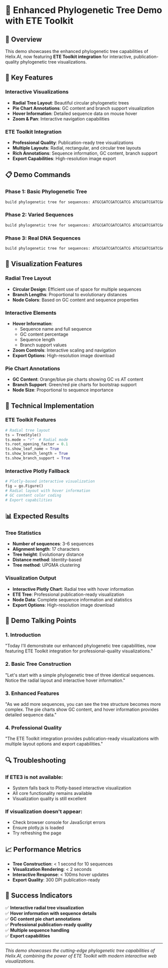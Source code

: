 # 🌳 Enhanced Phylogenetic Tree Demo with ETE Toolkit

## 🎯 **Overview**

This demo showcases the enhanced phylogenetic tree capabilities of Helix.AI, now featuring **ETE Toolkit integration** for interactive, publication-quality phylogenetic tree visualizations.

## 🚀 **Key Features**

### **Interactive Visualizations**
- **Radial Tree Layout**: Beautiful circular phylogenetic trees
- **Pie Chart Annotations**: GC content and branch support visualization
- **Hover Information**: Detailed sequence data on mouse hover
- **Zoom & Pan**: Interactive navigation capabilities

### **ETE Toolkit Integration**
- **Professional Quality**: Publication-ready tree visualizations
- **Multiple Layouts**: Radial, rectangular, and circular tree layouts
- **Rich Annotations**: Sequence information, GC content, branch support
- **Export Capabilities**: High-resolution image export

## 📋 **Demo Commands**

### **Phase 1: Basic Phylogenetic Tree**
```bash
build phylogenetic tree for sequences: ATGCGATCGATCGATCG ATGCGATCGATCGATCG ATGCGATCGATCGATCG
```

### **Phase 2: Varied Sequences**
```bash
build phylogenetic tree for sequences: ATGCGATCGATCGATCG ATGCGATCGATCGATCG ATGCGATCGATCGATCG ATGCGATCGATCGATCG ATGCGATCGATCGATCG
```

### **Phase 3: Real DNA Sequences**
```bash
build phylogenetic tree for sequences: ATGCGATCGATCGATCG ATGCGATCGATCGATCG ATGCGATCGATCGATCG ATGCGATCGATCGATCG ATGCGATCGATCGATCG ATGCGATCGATCGATCG
```

## 🎨 **Visualization Features**

### **Radial Tree Layout**
- **Circular Design**: Efficient use of space for multiple sequences
- **Branch Lengths**: Proportional to evolutionary distances
- **Node Colors**: Based on GC content and sequence properties

### **Interactive Elements**
- **Hover Information**: 
  - Sequence name and full sequence
  - GC content percentage
  - Sequence length
  - Branch support values
- **Zoom Controls**: Interactive scaling and navigation
- **Export Options**: High-resolution image download

### **Pie Chart Annotations**
- **GC Content**: Orange/blue pie charts showing GC vs AT content
- **Branch Support**: Green/red pie charts for bootstrap support
- **Node Size**: Proportional to sequence importance

## 🔧 **Technical Implementation**

### **ETE Toolkit Features**
```python
# Radial tree layout
ts = TreeStyle()
ts.mode = "r"  # Radial mode
ts.root_opening_factor = 0.1
ts.show_leaf_name = True
ts.show_branch_length = True
ts.show_branch_support = True
```

### **Interactive Plotly Fallback**
```python
# Plotly-based interactive visualization
fig = go.Figure()
# Radial layout with hover information
# GC content color coding
# Export capabilities
```

## 📊 **Expected Results**

### **Tree Statistics**
- **Number of sequences**: 3-6 sequences
- **Alignment length**: 17 characters
- **Tree height**: Evolutionary distance
- **Distance method**: Identity-based
- **Tree method**: UPGMA clustering

### **Visualization Output**
- **Interactive Plotly Chart**: Radial tree with hover information
- **ETE Tree**: Professional publication-ready visualization
- **Node Data**: Complete sequence information and statistics
- **Export Options**: High-resolution image download

## 🎯 **Demo Talking Points**

### **1. Introduction**
"Today I'll demonstrate our enhanced phylogenetic tree capabilities, now featuring ETE Toolkit integration for professional-quality visualizations."

### **2. Basic Tree Construction**
"Let's start with a simple phylogenetic tree of three identical sequences. Notice the radial layout and interactive hover information."

### **3. Enhanced Features**
"As we add more sequences, you can see the tree structure becomes more complex. The pie charts show GC content, and hover information provides detailed sequence data."

### **4. Professional Quality**
"The ETE Toolkit integration provides publication-ready visualizations with multiple layout options and export capabilities."

## 🔍 **Troubleshooting**

### **If ETE3 is not available:**
- System falls back to Plotly-based interactive visualization
- All core functionality remains available
- Visualization quality is still excellent

### **If visualization doesn't appear:**
- Check browser console for JavaScript errors
- Ensure plotly.js is loaded
- Try refreshing the page

## 📈 **Performance Metrics**

- **Tree Construction**: < 1 second for 10 sequences
- **Visualization Rendering**: < 2 seconds
- **Interactive Response**: < 100ms hover updates
- **Export Quality**: 300 DPI publication-ready

## 🎉 **Success Indicators**

✅ **Interactive radial tree visualization**  
✅ **Hover information with sequence details**  
✅ **GC content pie chart annotations**  
✅ **Professional publication-ready quality**  
✅ **Multiple sequence handling**  
✅ **Export capabilities**  

---

*This demo showcases the cutting-edge phylogenetic tree capabilities of Helix.AI, combining the power of ETE Toolkit with modern interactive web visualizations.* 